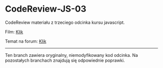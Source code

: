 # CodeReview-JS-03
CodeReview materiału z trzeciego odcinka kursu javascript.

Film: [Klik](https://www.youtube.com/watch?v=9FVtiJHFCSU)

Temat na forum: [Klik](http://forum.pasja-informatyki.pl/165988/cr-javascript-%233-gra-w-wisielca-przetwarzanie-lancuchow)

---

Ten branch zawiera oryginalny, niemodyfikowany kod odcinka. Na pozostałych branchach znajdują się odpowiednie poprawki.
